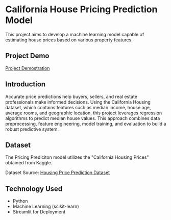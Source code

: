 # California House Pricing Prediction Model

This project aims to develop a machine learning model capable of estimating house prices based on various property features. 


## Project Demo
[Project Demostration](https://youtu.be/Ov_xNCxcq3A)


## Introduction
Accurate price predictions help buyers, sellers, and real estate professionals make informed decisions. Using the California Housing dataset, which contains features such as median income, house age, average rooms, and geographic location, this project leverages regression algorithms to predict median house values. This approach combines data preprocessing, feature engineering, model training, and evaluation to build a robust predictive system.

## Dataset

The Pricing Prediciton model utilizes the "California Housing Prices" obtained from Kaggle.

Dataset Source: [Housing Price Prediction Dataset](https://www.kaggle.com/datasets/camnugent/california-housing-prices/code?datasetId=5227&sortBy=voteCount)

## Technology Used
- Python
- Machine Learning (scikit-learn)
- Streamlit for Deployment






